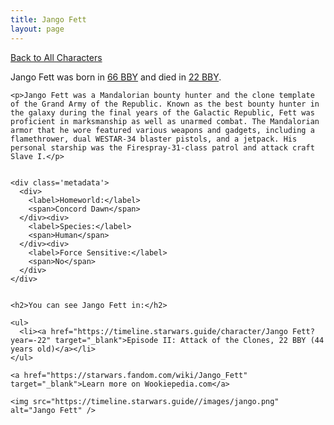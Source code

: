 ```yaml
---
title: Jango Fett
layout: page
---
```

<a href="/character" class="smaller">Back to All Characters</a>

<div class="container">
  <div class="col-10">
    <p>
    Jango Fett     was born in <a href="https://timeline.starwars.guide/character/Jango Fett?year=-66" target="_blank">66 BBY</a> and died in <a href="https://timeline.starwars.guide/character/Jango Fett?year=-22" target="_blank">22 BBY</a>.        
    </p>

    <p>Jango Fett was a Mandalorian bounty hunter and the clone template of the Grand Army of the Republic. Known as the best bounty hunter in the galaxy during the final years of the Galactic Republic, Fett was proficient in marksmanship as well as unarmed combat. The Mandalorian armor that he wore featured various weapons and gadgets, including a flamethrower, dual WESTAR-34 blaster pistols, and a jetpack. His personal starship was the Firespray-31-class patrol and attack craft Slave I.</p>


    <div class='metadata'>
      <div>
        <label>Homeworld:</label>
        <span>Concord Dawn</span>
      </div><div>
        <label>Species:</label>
        <span>Human</span>
      </div><div>
        <label>Force Sensitive:</label>
        <span>No</span>
      </div>
    </div>


    <h2>You can see Jango Fett in:</h2>

    <ul>
      <li><a href="https://timeline.starwars.guide/character/Jango Fett?year=-22" target="_blank">Episode II: Attack of the Clones, 22 BBY (44 years old)</a></li>
    </ul>

    <a href="https://starwars.fandom.com/wiki/Jango_Fett" target="_blank">Learn more on Wookiepedia.com</a>
  </div>
  <div class="character_image col-2">
    
    <img src="https://timeline.starwars.guide//images/jango.png" alt="Jango Fett" />
  </div>
</div>
